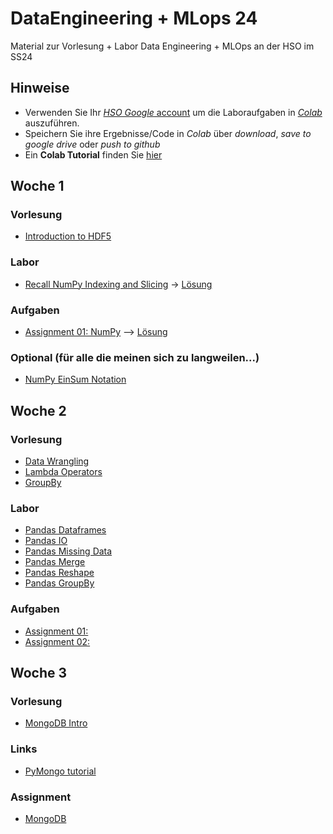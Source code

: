 # DataEngineering + MLops 24
Material zur Vorlesung + Labor Data Engineering + MLOps an der HSO im SS24

## Hinweise
* Verwenden Sie Ihr [*HSO Google* account](https://hilfe.cit.hs-offenburg.de/confluence/citpublic/google-workspace-hilfeseiten) um die Laboraufgaben in [*Colab*](https://colab.research.google.com) auszuführen.
* Speichern Sie ihre Ergebnisse/Code in *Colab* über *download*, *save to google drive* oder *push to github*
* Ein **Colab Tutorial** finden Sie [hier](https://colab.research.google.com/)


## Woche 1
### Vorlesung
* [Introduction to HDF5](https://colab.research.google.com/github/keuperj/DataEngineering24/blob/main/week_1/lab_02_HDF5_intro.ipynb)

### Labor
* [Recall NumPy Indexing and Slicing](https://colab.research.google.com/github/keuperj/DataEngineering24/blob/main/week_1/lab_01_NumPy.ipynb) -> [Lösung](https://colab.research.google.com/github/keuperj/DataEngineering24/blob/main/week_1/lab_01_NumPy_solution.ipynb)

### Aufgaben
* [Assignment 01: NumPy](https://colab.research.google.com/github/keuperj/DataEngineering24/blob/main/week_1/assignment_01_numpy.ipynb) --> [Lösung](https://colab.research.google.com/github/keuperj/DataEngineering24/blob/main/week_1/assignment_01_numpy_solution.ipynb)

### Optional (für alle die meinen sich zu langweilen...)
* [NumPy EinSum Notation](https://ajcr.net/Basic-guide-to-einsum/)

## Woche 2
### Vorlesung
* [Data Wrangling](https://colab.research.google.com/github/keuperj/DataEngineering24/blob/main/week_2/Lecture_01_Data_Wrangling.ipynb)
* [Lambda Operators](https://colab.research.google.com/github/keuperj/DataEngineering24/blob/main/week_2/Lecture_02_Lambda_Operators.ipynb)
* [GroupBy](https://colab.research.google.com/github/keuperj/DataEngineering24/blob/main/week_2/Lecture_03_GroupBy.ipynb)

### Labor
* [Pandas Dataframes ](https://colab.research.google.com/github/keuperj/DataEngineering24/blob/main/week_2/Lab_01_pandas_DataFrame.ipynb)
* [Pandas IO](https://colab.research.google.com/github/keuperj/DataEngineering24/blob/main/week_2/Lab_02_pandas_IO.ipynb)
* [Pandas Missing Data](https://colab.research.google.com/github/keuperj/DataEngineering24/blob/main/week_2/Lab_03_pandas_MissingData.ipynb)
* [Pandas Merge](https://colab.research.google.com/github/keuperj/DataEngineering24/blob/main/week_2/Lab_04_pandas_MergeandJoin.ipynb)
* [Pandas Reshape](https://colab.research.google.com/github/keuperj/DataEngineering24/blob/main/week_2/Lab_05_pandas_reshape.ipynb)
* [Pandas GroupBy](https://colab.research.google.com/github/keuperj/DataEngineering24/blob/main/week_2/Lab_06_pandas_Group_by.ipynb)

### Aufgaben
* [Assignment 01:](https://colab.research.google.com/github/keuperj/DataEngineering24/blob/main/week_2/Assignment_1.ipynb)  
* [Assignment 02:](https://colab.research.google.com/github/keuperj/DataEngineering24/blob/main/week_2/Assignment_2.ipynb)

## Woche 3
### Vorlesung
* [MongoDB Intro](https://colab.research.google.com/github/keuperj/DataEngineering24/blob/main/week_3/NoSQL_Mongo.ipynb)

### Links
* [PyMongo tutorial](https://pymongo.readthedocs.io/en/stable/tutorial.html)

### Assignment
* [MongoDB](https://colab.research.google.com/github/keuperj/DataEngineering24/blob/main/week_3/mongodb.ipynb) 

